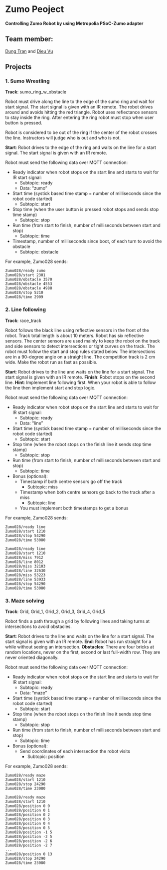 # Zumo Peoject
 #### Controlling Zumo Robot by using Metropolia PSoC-Zumo adapter

 ## Team member: ##
 [Dung Tran](https://github.com/pdung1989) and [Dieu Vu](https://github.com/dieu-vu)
 
 ## Projects ##
 
### 1. Sumo Wrestling ###
  
**Track**: sumo_ring_w_obstacle 

Robot must drive along the line to the edge of the sumo ring and wait for start signal. The start signal is given with an IR remote. The robot drives around and avoids hitting the red triangle. Robot uses reflectance sensors to stay inside the ring. After entering the ring robot must stop when user button is pressed.

Robot is considered to be out of the ring if the center of the robot crosses the line. Instructors will judge who is out and who is not.

**Start**: Robot drives to the edge of the ring and waits on the line for a start signal. The start signal is given with an IR remote.

Robot must send the following data over MQTT connection:

- Ready indicator when robot stops on the start line and starts to wait for IR start signal:
  - Subtopic: ready
  - Data: “zumo”
- Start time (systick based time stamp = number of milliseconds since the robot code started)
  - Subtopic: start
- Stop time (when the user button is pressed robot stops and sends stop time stamp)
  - Subtopic: stop
- Run time (from start to finish, number of milliseconds between start and stop)
  - Subtopic: time
- Timestamp, number of milliseconds since boot, of each turn to avoid the obstacle
  - Subtopic: obstacle

For example, Zumo028 sends:
```
Zumo028/ready zumo
Zumo028/start 2301
Zumo028/obstacle 3570
Zumo028/obstacle 4553
Zumo028/obstacle 4988
Zumo028/stop 5210
Zumo028/time 2909
```
### 2. Line following
**Track**: race_track

Robot follows the black line using reflective sensors in the front of the robot. Track total length is about 10 meters. Robot has six reflective sensors. The center sensors are used mainly to keep the robot on the track and side sensors to detect intersections or tight curves on the track. The robot must follow the start and stop rules stated below. The intersections are in a 90-degree angle on a straight line. The competition track is 2 cm wide. Make the robot run as fast as possible.

**Start**: Robot drives to the line and waits on the line for a start signal. The start signal is given with an IR remote.
**Finish**: Robot stops on the second line.
**Hint**: Implement line following first. When your robot is able to follow the line then implement start and stop logic.

Robot must send the following data over MQTT connection:
- Ready indicator when robot stops on the start line and starts to wait for IR start signal:
	- Subtopic: ready
	- Data: “line”
- Start time (systick based time stamp = number of milliseconds since the robot code started)
	- Subtopic: start
- Stop time (when the robot stops on the finish line it sends stop time stamp)
	- Subtopic: stop
- Run time (from start to finish, number of milliseconds between start and stop)
	- Subtopic: time
- Bonus (optional):
	- Timestamp if both centre sensors go off the track
		- Subtopic: miss
	- Timestamp when both centre sensors go back to the track after a miss
		- Subtopic: line
	- You must implement both timestamps to get a bonus

For example, Zumo028 sends:
```
Zumo028/ready line
Zumo028/start 1210
Zumo028/stop 54290
Zumo028/time 53080
```
```
Zumo028/ready line
Zumo028/start 1210
Zumo028/miss 7912
Zumo028/line 8012
Zumo028/miss 32103
Zumo028/line 32630
Zumo028/miss 53223
Zumo028/line 53933
Zumo028/stop 54290
Zumo028/time 53080
```
### 3. Maze solving
**Track**: Grid, Grid_1, Grid_2, Grid_3, Grid_4, Grid_5

Robot finds a path through a grid by following lines and taking turns at intersections to avoid obstacles.

**Start**: Robot drives to the line and waits on the line for a start signal. The start signal is given with an IR remote.
**End**: Robot has run straight for a while without seeing an intersection.
**Obstacles**: There are four bricks at random locations, never on the first, second or last full-width row. They are never oriented diagonally.

Robot must send the following data over MQTT connection:
- Ready indicator when robot stops on the start line and starts to wait for IR start signal:
	- Subtopic: ready
	- Data: “maze”
- Start time (systick based time stamp = number of milliseconds since the robot code started)
	- Subtopic: start
- Stop time (when the robot stops on the finish line it sends stop time stamp)
	- Subtopic: stop
- Run time (from start to finish, number of milliseconds between start and stop)
	- Subtopic: time
- Bonus (optional):
	- Send coordinates of each intersection the robot visits
		- Subtopic: position

For example, Zumo028 sends:
```
Zumo028/ready maze
Zumo028/start 1210
Zumo028/stop 24290
Zumo028/time 23080
```
```
Zumo028/ready maze 
Zumo028/start 1210 
Zumo028/position 0 0 
Zumo028/position 0 1 
Zumo028/position 0 2 
Zumo028/position 0 3 
Zumo028/position 0 4 
Zumo028/position 0 5 
Zumo028/position -1 5 
Zumo028/position -2 5 
Zumo028/position -2 6 
Zumo028/position -2 7
...
Zumo028/position 0 13
Zumo028/stop 24290
Zumo028/time 23080
```
